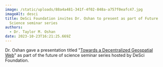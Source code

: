```yaml
---
image: /static/uploads/88a4a481-341f-4f02-848a-a757f0eafc47.jpg
imageAlt: desci
title: DeSci Foundation invites Dr. Oshan to present as part of Future of
  Science seminar series
authors:
  - Dr. Taylor M. Oshan
date: 2023-10-23T16:21:25.669Z
---
```

Dr. Oshan gave a presentation titled "[Towards a Decentralized Geospatial Web](https://www.descifoundation.org/future-of-science-contents/towards-a-decentralized-geospatial-web)" as part of the future of science seminar series hosted by DeSci Foundation.